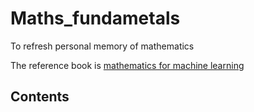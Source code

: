 # Maths_fundametals
To refresh personal memory of mathematics

The reference book is [mathematics for machine learning](https://www.amazon.com/Mathematics-Machine-Learning-Peter-Deisenroth/dp/110845514X/ref=sr_1_1?dchild=1&keywords=mathematics+for+machine+learning&qid=1627104017&sr=8-1)

## Contents 
